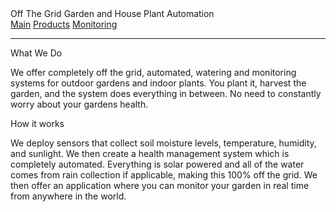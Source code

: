 <!DOCTYPE html>
<html>
    <head>
        <meta charset="ISO-8859-1">
        <title>Main</title>
        <link href="mainStyles.css" rel="stylesheet">
        <script type="text/javascript" src="mainLogic.js" defer></script>
    </head>
    <body>
        <div class="menu">
            <div class="title">Off The Grid Garden and House Plant Automation</div>
            <div class="menu-button">
                <a href="main.html">Main</a>
                <a href="products.html">Products</a>
                <a href="Monitoring.html">Monitoring</a>
            </div>
        </div>
        <hr/>
        <div class="main-content">
            <div class="block-text">
                <div class="sub-title">
                    What We Do
                </div>
                <p class="italic">
                    We offer completely off the grid, automated, watering and monitoring systems for outdoor gardens and indoor plants. You plant it, harvest the garden, and the system does everything in between. No need to constantly worry about your gardens health.
                </p>
            </div>
            <div class="block-text">
                <div class="sub-title">
                    How it works
                </div>
                <p class="italic">
                    We deploy sensors that collect soil moisture levels, temperature, humidity, and sunlight. We then create a health management system which is completely automated. Everything is solar powered and all of the water comes from rain collection if applicable, making this 100% off the grid. We then offer an application where you can monitor your garden in real time from anywhere in the world.
                </p>
            </div>
        </div>
    </body>

</html>

